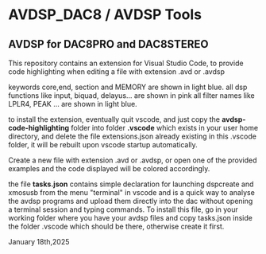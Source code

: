 # AVDSP_DAC8 / AVDSP Tools
## AVDSP for DAC8PRO and DAC8STEREO

This repository contains an extension for Visual Studio Code, to provide code highlighting when editing a file with extension .avd or .avdsp

keywords core,end, section and MEMORY are shown in light blue.
all dsp functions like input, biquad, delayus... are shown in pink
all filter names like LPLR4, PEAK ... are shown in light blue.

to install the extension, eventually quit vscode, and just copy the **avdsp-code-highlighting** folder into folder **.vscode** which exists in your user home directory, and delete the file extensions.json already existing in this .vscode folder, it will be rebuilt upon vscode startup automatically.

Create a new file with extension .avd or .avdsp, or open one of the provided examples and the code displayed will be colored accordingly.

the file **tasks.json** contains simple declaration for launching dspcreate and xmosusb from the menu "terminal" in vscode and is a quick way to analyse the avdsp programs and upload them directly into the dac without opening a terminal session and typing commands.
 To install this file, go in your working folder where you have your avdsp files and copy tasks.json inside the folder .vscode which should be there, otherwise create it first.
 

January 18th,2025
